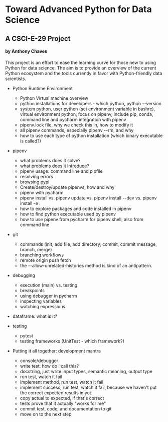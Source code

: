 # Toward Advanced Python for Data Science
## A CSCI-E-29 Project
#### by Anthony Chaves

This project is an effort to ease the learning curve for those new to using Python for data science.  The aim is to provide an overview of the current Python ecosystem and the tools currently in favor with Python-friendly data scientists.  

* Python Runtime Environment
  * Python Virtual machine overview
  * python installations for developers - which python, python --version
  * system python, user python (set environment variable in bashrc), virtual environment python, focus on pipenv, include pip, conda, command line and pycharm integration with pipenv
  * pipenv.lock file, why we check this in, how to modify it
  * all pipenv commands, especially pipenv --rm, and why
  * how to use each type of python installation (which binary executable is called?)

* pipenv
  * what problems does it solve?
  * what problems does it introduce?
  * pipenv usage: command line and pipfile
  * resolving errors
  * browsing pypi
  * Create/destroy/update pipenvs, how and why
  * pipenv with pycharm
  * pipenv install vs. pipenv update vs. pipenv install --dev vs. pipenv install -e .
  * how to explore packages and code installed in pipenv
  * how to find python executable used by pipenv
  * how to use pipenv from pycharm for pipenv shell, also from command line

* git
  * commands (init, add file, add directory, commit, commit message, branch, merge)
  * branching workflows
  * remote origin push fetch
  * the --allow-unrelated-histories method is kind of an antipattern.

* debugging
  * execution (main) vs. testing
  * breakpoints
  * using debugger in pycharm
  * inspecting variables
  * watching expressions

* dataframe: what is it?

* testing
  * pytest
  * testing frameworks (UnitTest - which framework?)

* Putting it all together: development mantra
  * console/debugger
  * write test: how do i call this?
  * docstring, just write input types, semantic meaning, output type
  * run test, watch it fail
  * implement method, run test, watch it fail
  * implement success, run test, watch it fail, because we haven't put the correct expected results in yet.
  * copy actual to expected, if that's correct
  * tests prove that it actually "works for me"
  * commit test, code, and documentation to git
  * move on to the next step
